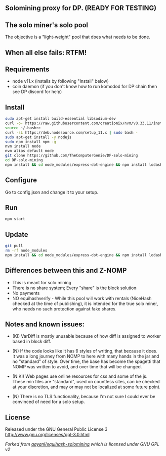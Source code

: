 ## Solomining proxy for DP. (READY FOR TESTING)

## The solo miner's solo pool
The objective is a "light-weight" pool that does what needs to be done.

## When all else fails: RTFM!

Requirements
------------
* node v11.x (installs by following "Install" below)
* coin daemon (if you don't know how to run komodod for DP chain then see DP discord for help)

Install
-------------

```bash
sudo apt-get install build-essential libsodium-dev
curl -o- https://raw.githubusercontent.com/creationix/nvm/v0.33.11/install.sh | bash
source ~/.bashrc
curl -sL https://deb.nodesource.com/setup_11.x | sudo bash -
sudo apt-get install -y nodejs
sudo npm install npm -g
nvm install node
nvm alias default node
git clone https://github.com/TheComputerGenie/DP-solo-mining
cd DP-solo-mining
npm install && cd node_modules/express-dot-engine && npm install lodash@4.17.11 && cd ../..
```

Configure
-------------
Go to config.json and change it to your setup.

Run
------------
```bash
npm start
```

Update
------------- 
```bash
git pull
rm -rf node_modules
npm install && cd node_modules/express-dot-engine && npm install lodash@4.17.11 && cd ../..
```

Differences between this and Z-NOMP
------------
* This is meant for solo mining
* There is no share system; Every "share" is the block solution
* No payments
* NO equihashverify - While this pool will work with rentals (NiceHash checked at the time of publishing), it is intended
for the true solo miner, who needs no such protection against fake shares.

Notes and known issues:
------------
* (KI) VarDiff is mostly unusable because of how diff is assigned to worker based in block diff.

* (N) If the code looks like it has 9 styles of writing, that because it does. It was a long journey from NOMP to here with
many hands in the jar and no "standard" of style. Over time, the base has become the spagetti that NOMP was written to
avoid, and over time that will be changed.

* (N KI) Web pages use online resources for css and some of the js. These min files are "standard", used on countless sites, 
can be checked at your discretion, and may or may not be localized at some future point.

* (N) There is no TLS functionality, because I'm not sure I could ever be convinced of need for a solo setup.

License
-------
Released under the GNU General Public License 3
http://www.gnu.org/licenses/gpl-3.0.html

_Forked from [aayanl/equihash-solomining](https://github.com/aayanl/equihash-solomining) which is licensed under GNU GPL v2_
